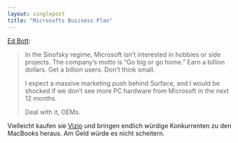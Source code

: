 ```yaml
---
layout: singlepost
title: "Microsofts Business Plan"
---
```


[Ed Bott](http://www.zdnet.com/microsofts-radical-new-business-plan-is-hidden-in-plain-sight-7000001750/):

> In the Sinofsky regime, Microsoft isn’t interested in hobbies or side projects. The company’s motto is “Go big or go home.” Earn a billion dollars. Get a billion users. Don't think small.
>
> I expect a massive marketing push behind Surface, and I would be shocked if we don’t see more PC hardware from Microsoft in the next 12 months.
>
> Deal with it, OEMs.

Vielleicht kaufen sie [Vizio](http://www.vizio.com/computing/) und bringen endlich würdige Konkurrenten zu den MacBooks heraus. Am Geld würde es nicht scheitern.